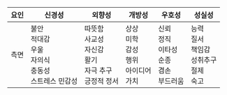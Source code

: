 | 요인 | 신경성                                                       | 외향성                                                       | 개방성                                                     | 우호성                                                       | 성실성                                                       |
| ---- | ------------------------------------------------------------ | ------------------------------------------------------------ | ---------------------------------------------------------- | ------------------------------------------------------------ | ------------------------------------------------------------ |
| 측면 | 불안<br />적대감<br />우울<br />자의식<br />충동성<br />스트레스 민감성 | 따뜻함<br />사교성<br />자신감<br />활기<br />자극 추구<br />긍정적 정서 | 상상<br />미학<br />감성<br />행위<br />아이디어<br />가치 | 신뢰<br />정직<br />이타성<br />순종<br />겸손<br />부드러움 | 능력<br />질서<br />책임감<br />성취추구<br />절제<br />숙고 |


